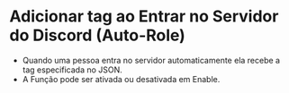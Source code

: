 # Adicionar tag ao Entrar no Servidor do Discord (Auto-Role)

- Quando uma pessoa entra no servidor automaticamente ela recebe a tag especificada no JSON.
- A Função pode ser ativada ou desativada em Enable.
